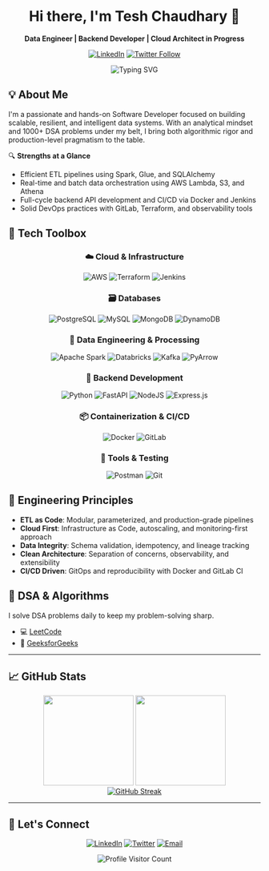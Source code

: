 
<div align="center">

# Hi there, I'm Tesh Chaudhary 👋

**Data Engineer | Backend Developer | Cloud Architect in Progress**

[![LinkedIn](https://img.shields.io/badge/-LinkedIn-blue?style=for-the-badge&logo=Linkedin&logoColor=white)](https://www.linkedin.com/in/tesh-chaudhary/)
[![Twitter Follow](https://img.shields.io/badge/Follow-@tesh_chaudhary-grey?style=for-the-badge&logo=twitter&logoColor=white)](https://x.com/tesh_chaudhary)


</div>

<p align="center">
  <img src="https://readme-typing-svg.herokuapp.com?font=Fira+Code&pause=1000&color=FF0000&center=true&vCenter=true&width=435&lines=Data+Engineer;PySpark+Pipeline+Expert;FastAPI+Backend+Developer;DSA+Lover" alt="Typing SVG" />
</p>


## 💡 About Me

I'm a passionate and hands-on Software Developer focused on building scalable, resilient, and intelligent data systems. With an analytical mindset and 1000+ DSA problems under my belt, I bring both algorithmic rigor and production-level pragmatism to the table.


🔍 **Strengths at a Glance**

* Efficient ETL pipelines using Spark, Glue, and SQLAlchemy
* Real-time and batch data orchestration using AWS Lambda, S3, and Athena
* Full-cycle backend API development and CI/CD via Docker and Jenkins
* Solid DevOps practices with GitLab, Terraform, and observability tools

## 🧰 Tech Toolbox

<div align="center">

### ☁️ **Cloud & Infrastructure**

![AWS](https://img.shields.io/badge/AWS-%23FF9900.svg?style=for-the-badge\&logo=amazon-aws\&logoColor=white)
![Terraform](https://img.shields.io/badge/Terraform-20232A?style=for-the-badge\&logo=terraform\&logoColor=white)
![Jenkins](https://img.shields.io/badge/Jenkins-121013?style=for-the-badge\&logo=Jenkins\&logoColor=red)

### 🗃 **Databases**

![PostgreSQL](https://img.shields.io/badge/PostgreSQL-%23336791.svg?style=for-the-badge\&logo=postgresql\&logoColor=white)
![MySQL](https://img.shields.io/badge/MySQL-%2300000f.svg?style=for-the-badge\&logo=MySql\&logoColor=white)
![MongoDB](https://img.shields.io/badge/MongoDB-%234ea94b.svg?style=for-the-badge\&logo=mongodb\&logoColor=white)
![DynamoDB](https://img.shields.io/badge/DynamoDB-4053D6?style=for-the-badge\&logo=Amazon%20DynamoDB\&logoColor=white)

### 🔁 **Data Engineering & Processing**

![Apache Spark](https://img.shields.io/badge/Apache_Spark-E35A16?style=for-the-badge\&logo=apachespark\&logoColor=white)
![Databricks](https://img.shields.io/badge/Databricks-FF3621?style=for-the-badge\&logo=Databricks\&logoColor=white)
![Kafka](https://img.shields.io/badge/Apache_Kafka-231F20?style=for-the-badge\&logo=apache-kafka\&logoColor=white)
![PyArrow](https://img.shields.io/badge/PyArrow-232F3E?style=for-the-badge\&logo=amazonaws\&logoColor=white)

### 🧩 **Backend Development**

![Python](https://img.shields.io/badge/Python-3670A0?style=for-the-badge\&logo=Python\&logoColor=ffdd54)
![FastAPI](https://img.shields.io/badge/FastAPI-005571?style=for-the-badge\&logo=fastapi\&logoColor=white)
![NodeJS](https://img.shields.io/badge/Node.js-6DA55F?style=for-the-badge\&logo=node.js\&logoColor=white)
![Express.js](https://img.shields.io/badge/Express.js-404d59?style=for-the-badge\&logo=express\&logoColor=white)

### 📦 **Containerization & CI/CD**

![Docker](https://img.shields.io/badge/docker-%230db7ed.svg?style=for-the-badge\&logo=docker\&logoColor=white)
![GitLab](https://img.shields.io/badge/GitLab-fc6d26?style=for-the-badge\&logo=gitlab\&logoColor=white)

### 🔬 **Tools & Testing**

![Postman](https://img.shields.io/badge/Postman-FF6C37?style=for-the-badge\&logo=postman\&logoColor=white)
![Git](https://img.shields.io/badge/Git-fc6d26?style=for-the-badge\&logo=git\&logoColor=white)

</div>

## 📐 Engineering Principles

* **ETL as Code**: Modular, parameterized, and production-grade pipelines
* **Cloud First**: Infrastructure as Code, autoscaling, and monitoring-first approach
* **Data Integrity**: Schema validation, idempotency, and lineage tracking
* **Clean Architecture**: Separation of concerns, observability, and extensibility
* **CI/CD Driven**: GitOps and reproducibility with Docker and GitLab CI

## 🧠 DSA & Algorithms

I solve DSA problems daily to keep my problem-solving sharp.

* 💻 [LeetCode](https://leetcode.com/u/tesh_chaudhary/)
* 📘 [GeeksforGeeks](https://www.geeksforgeeks.org/user/tesh/)

---

## 📈 GitHub Stats

<div align="center">
  <img height="180em" src="https://github-readme-streak-stats.herokuapp.com/?user=teshchaudhary&theme=dark&hide_border=false" />
  <img height="180em" src="https://github-readme-stats.vercel.app/api?username=teshchaudhary&theme=dark&hide_border=false&include_all_commits=true&count_private=false" />
</div>

<div align="center">
  <a href="https://git.io/streak-stats"><img src="https://github-readme-stats.vercel.app/api/top-langs/?username=teshchaudhary&theme=dark&hide_border=false&include_all_commits=true&count_private=false&layout=compact" alt="GitHub Streak" /></a>
</div>

---

## 🤝 Let's Connect

<div align="center">

[![LinkedIn](https://img.shields.io/badge/-LinkedIn-0077B5?style=for-the-badge\&logo=linkedin\&logoColor=white)](https://www.linkedin.com/in/tesh-chaudhary/)
[![Twitter](https://img.shields.io/badge/-Twitter-1DA1F2?style=for-the-badge\&logo=twitter\&logoColor=white)](https://x.com/tesh_chaudhary)
[![Email](https://img.shields.io/badge/-Email-D14836?style=for-the-badge\&logo=gmail\&logoColor=white)](mailto:chaudharytesh@gmail.com)

</div>

<div align="center">
  <img src="https://komarev.com/ghpvc/?username=teshchaudhary&label=Profile%20views&color=61DAFB&style=for-the-badge" alt="Profile Visitor Count" />
</div>

